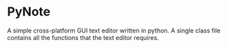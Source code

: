 # PyNote
A simple cross-platform GUI text editor written in python.
A single class file contains all the functions that the text editor requires.
